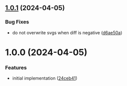 ## [1.0.1](https://github.com/norskeld/astropress/compare/v1.0.0...v1.0.1) (2024-04-05)


### Bug Fixes

* do not overwrite svgs when diff is negative ([d6ae50a](https://github.com/norskeld/astropress/commit/d6ae50a00054bd48335544c74457f6d3b989dbd3))

# 1.0.0 (2024-04-05)


### Features

* initial implementation ([24ceb41](https://github.com/norskeld/astropress/commit/24ceb41cf7d8e0298db68f2e312c07fbfaae046e))
